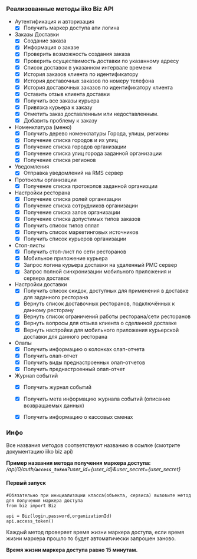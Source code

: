 ### Реализованные методы iiko Biz API
-  Аутентификация и авторизация
    - [x] Получить маркер доступа апи логина
-  Заказы Доставки
    - [x] Создание заказа
    - [x] Информация о заказе
    - [x] Проверить возможность создания заказа
    - [x] Проверить осуществимость доставки по указанному адресу
    - [x] Список доставок в указанном интервале времени
    - [x] История заказов клиента по идентификатору
    - [x] История доставочных заказов по номеру телефона
    - [x] История доставочных заказов по идентификатору клиента
    - [x] Оставить отзыв клиента доставки
    - [x] Получить все заказы курьера
    - [x] Привязка курьера к заказу
    - [x] Отметить заказ доставленным или недоставленным.
    - [x] Добавить проблему к заказу
-   Номенклатура (меню)
    - [x] Получить дерево номенклатуры
Города, улицы, регионы
    - [x] Получение списка городов и их улиц
    - [x] Получение списка городов организации
    - [x] Получение списка улиц города заданной организации
    - [x] Получение списка регионов
-   Уведомления
    - [x] Отправка уведомлений на RMS сервер
-   Протоколы организации
    - [x] Получение списка протоколов заданной организции
-   Настройки ресторана
    - [x] Получение списка ролей организации
    - [x] Получение списка сотрудников организации
    - [x] Получение списка залов организации
    - [x] Получение списка допустимых типов заказов
    - [x] Получить список типов оплат
    - [x] Получить список маркетинговых источников
    - [x] Получить список курьеров организации
-   Стоп-листы
    - [x] Получить стоп-лист по сети ресторанов
    - [x] Мобильное приложение курьера
    - [x] Запрос логина курьера доставки на удаленный РМС сервер
    - [x] Запрос полной синхронизации мобильного приложения и сервера доставок
-   Настройки доставки
    - [x] Получить список скидок, доступных для применения в доставке для заданного
    ресторана
    - [x] Вернуть список доставочных ресторанов, подключённых к данному ресторану
    - [x] Вернуть список ограничений работы ресторана/сети ресторанов
    - [x] Вернуть вопросы для отзыва клиента о сделанной доставке
    - [x] Вернуть настройки для мобильного приложения курьерской доставки для данного
    ресторана
-   Олапы
    - [x] Получить информацию о колонках олап-отчета
    - [x] Получить олап-отчет
    - [x] Получить виды преднастроенных олап-отчетов
    - [x] Получить преднастроенный олап-отчет
-   Журнал событий
    - [x] Получить журнал событий
    - [x] Получить мета информацию журнала событий (описание возвращаемых данных)
    - [x] Получить информацию о кассовых сменах


### Инфо
Все названия методов соответствуют названию в ссылке (смотрите документацию iiko biz api)

**Пример названия метода получения маркера доступа:** _/api/0/auth/**`access_token`**?user_id={user_id}&user_secret={user_secret}_

#### Первый запуск
    #Обязательно при инициализации класса(объекта, сервиса) вызовите метод для получения маркера доступа
    from biz import Biz

    api = Biz(login,password,organizationId)
    api.access_token()

Каждый метод проверяет время жизни маркера доступа, если время жизни маркера прошло то будет автоматически запрошен заново.

**Время жизни маркера доступа равно 15 минутам.**

